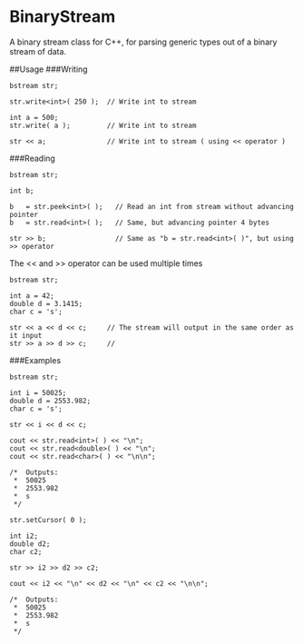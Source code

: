 # BinaryStream
A binary stream class for C++, for parsing generic types out of a binary stream of data.

##Usage
###Writing
```
bstream str;

str.write<int>( 250 );  // Write int to stream

int a = 500;
str.write( a );         // Write int to stream

str << a;               // Write int to stream ( using << operator )
```

###Reading
```
bstream str;

int b;

b   = str.peek<int>( );   // Read an int from stream without advancing pointer
b   = str.read<int>( );   // Same, but advancing pointer 4 bytes

str >> b;                 // Same as "b = str.read<int>( )", but using >> operator
```

The << and >> operator can be used multiple times
```
bstream str;

int a = 42;
double d = 3.1415;
char c = 's';

str << a << d << c;     // The stream will output in the same order as it input
str >> a >> d >> c;     //
```

###Examples
```
bstream str;

int i = 50025;
double d = 2553.982;
char c = 's';

str << i << d << c;

cout << str.read<int>( ) << "\n";
cout << str.read<double>( ) << "\n";
cout << str.read<char>( ) << "\n\n";

/*  Outputs:
 *  50025
 *  2553.982
 *  s
 */

str.setCursor( 0 );

int i2;
double d2;
char c2;

str >> i2 >> d2 >> c2;

cout << i2 << "\n" << d2 << "\n" << c2 << "\n\n";

/*  Outputs:
 *  50025
 *  2553.982
 *  s
 */
```
